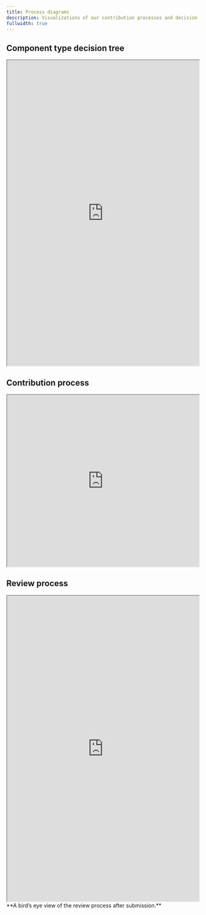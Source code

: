 ```yaml
---
title: Process diagrams
description: Visualizations of our contribution processes and decision trees
fullwidth: true
---
```


## Component type decision tree

<iframe style={{border:0}} width="100%" height="800" src="https://www.figma.com/embed?embed_host=share&url=https%3A%2F%2Fwww.figma.com%2Ffile%2F6zf0xNW6i8XHuUBVxtnGSB%2FContributions-flow-diagrams%3Ftype%3Dwhiteboard%26node-id%3D2%253A645%26t%3D2glNSrcZEWIEZZts-1" allowFullScreen></iframe>

## Contribution process

<iframe style={{border:0}} width="100%" height="450" src="https://www.figma.com/embed?embed_host=share&url=https%3A%2F%2Fwww.figma.com%2Ffile%2F6zf0xNW6i8XHuUBVxtnGSB%2FContributions-flow-diagrams%3Ftype%3Dwhiteboard%26node-id%3D5%253A796%26t%3DZovVI3B12zdFpXCt-1" allowFullScreen></iframe>

## Review process

<iframe style={{border:0}} width="100%" height="800" src="https://www.figma.com/embed?embed_host=share&url=https%3A%2F%2Fwww.figma.com%2Ffile%2F6zf0xNW6i8XHuUBVxtnGSB%2FContributions-flow-diagrams%3Ftype%3Dwhiteboard%26node-id%3D6%253A1110%26t%3D2glNSrcZEWIEZZts-1" allowFullScreen></iframe>
**A bird’s eye view of the review process after submission.**
